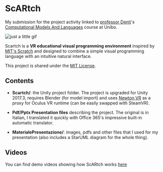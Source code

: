 # ScARtch #

My submission for the project activity linked to [professor Denti](https://www.unibo.it/sitoweb/enrico.denti)'s [Computational Models And Languages](http://www.engineeringarchitecture.unibo.it/en/programmes/course-unit-catalogue/course-unit/2017/385374) course at Unibo.  

![just a little gif](https://bitbucket.org/mbosc/scartch/raw/master/mount.gif)

Scartch is a **VR educational visual programming environment** inspired by [MIT's Scratch](https://scratch.mit.edu/) and designed to combine a simple visual programming language with an intuitive natural interface.  

This project is shared under the [MIT License](https://en.wikipedia.org/wiki/MIT_License).

## Contents ##

+ **Scartch/**: the Unity project folder. The project is upgraded for Unity 2017.3, requires Blender (for model import) and uses [Newton VR](http://www.newtonvr.com/) as a proxy for Oculus VR runtime (can be easily swapped with SteamVR).

+ **Pdf/Pptx Presentation files** describing the project. The original is in Italian, I translated it quickly with Office 365's impressive built-in automatic translator.

+ **MaterialePresentazione/**: images, pdfs and other files that I used for my presentation (also includes a StarUML diagram for the whole thing).

## Videos ##

You can find demo videos showing how ScARtch works [here](https://www.youtube.com/watch?v=3RVP2pm3tRE&list=PLcXXJlO91aGE2gXN3eb4uL39etlY0Cb5c)